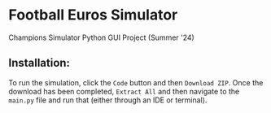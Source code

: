 # Football Euros Simulator
Champions Simulator Python GUI Project (Summer '24)

## Installation:
To run the simulation, click the `Code` button and then `Download ZIP`. Once the download has been completed, `Extract All` and then navigate to the `main.py` file and run that (either through an IDE or terminal).
